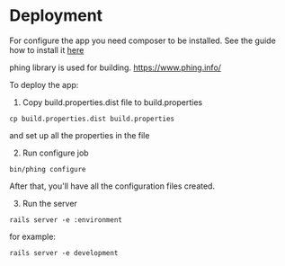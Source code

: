 # Deployment

For configure the app you need composer to be installed. See the guide how to install it
[here](https://getcomposer.org/doc/00-intro.md)

phing library is used for building. https://www.phing.info/

To deploy the app:

1. Copy build.properties.dist file to build.properties 

`cp build.properties.dist build.properties`

and set up all the properties in the file

2. Run configure job

`bin/phing configure`

After that, you'll have all the configuration files created.

3. Run the server 

`rails server -e :environment`

for example: 

`rails server -e development`